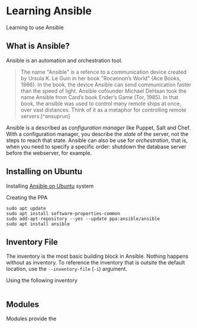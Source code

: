 # Learning Ansible

Learning to use Ansible

## What is Ansible?

Ansible is an automation and orchestration tool.

> The name "Ansible" is a refence to a communication device created by Ursula K. Le Guin in her book "Rocannon’s World" (Ace Books, 1966). In the book, the device Ansible can send communication faster than the speed of light. Ansible cofounder Michael DeHaan took the name Ansible from Card’s book Ender’s Game (Tor, 1985). In that book, the ansible was used to control many remote ships at once, over vast distances. Think of it as a metaphor for controlling remote servers.[^ansuprun]

Ansible is a described as _configuration manager_ like Puppet, Salt and Chef. With a configuration manager, you describe the _state_ of the server, not the steps to reach that state. Ansible can also be use for _orchestration_, that is, when you need to specify a specific order: shutdown the database server before the webserver, for example.

## Installing on Ubuntu

Installing [Ansible on Ubuntu](https://docs.ansible.com/ansible/latest/installation_guide/installation_distros.html#installing-ansible-on-ubuntu) system

Creating the PPA

```
sudo apt update
sudo apt install software-properties-common
sudo add-apt-repository --yes --update ppa:ansible/ansible
sudo apt install ansible
```

## Inventory File

The inventory is the most basic building block in Ansible. Nothing happens without as inventory. To reference the inventory that is outsite the default location, use the `--inventory-file` (`-i`) argument.

Using the following inventory

```

```

## Modules

Modules provide the
